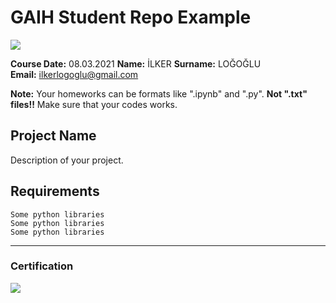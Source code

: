 # GAIH Student Repo Example
![](img/newlogo.png)

**Course Date:** 08.03.2021
**Name:** İLKER
**Surname:** LOĞOĞLU  
**Email:** ilkerlogoglu@gmail.com 

**Note:** Your homeworks can be formats like ".ipynb" and ".py". **Not ".txt" files!!** Make sure that your codes works.  

## Project Name
Description of your project.

## Requirements
```
Some python libraries
Some python libraries
Some python libraries
```
---

### Certification
![](img/TopLearnerCertificate.png)


